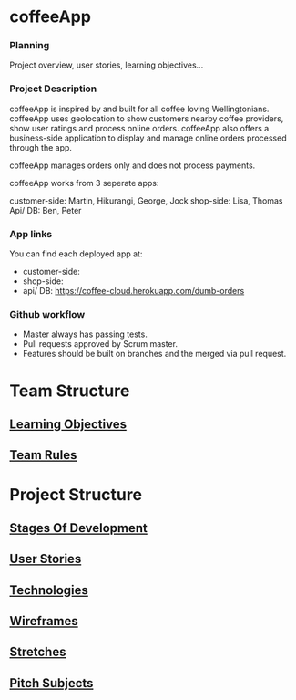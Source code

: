 # coffeeApp

### Planning

Project overview, user stories, learning objectives...

### Project Description

coffeeApp is inspired by and built for all coffee loving Wellingtonians. coffeeApp uses geolocation to show customers nearby coffee providers, show user ratings and process online orders. coffeeApp also offers a business-side application to display and manage online orders processed through the app.

coffeeApp manages orders only and does not process payments.

coffeeApp works from 3 seperate apps:

customer-side: Martin, Hikurangi, George, Jock
shop-side: Lisa, Thomas
Api/ DB: Ben, Peter

### App links

You can find each deployed app at:

* customer-side: 
* shop-side:
* api/ DB: https://coffee-cloud.herokuapp.com/dumb-orders

### Github workflow

* Master always has passing tests.
* Pull requests approved by Scrum master.
* Features should be built on branches and the merged via pull request.

# Team Structure

[Learning Objectives](learningObjectives.md)
---------------------

[Team Rules](teamRules.md)
------------

# Project Structure

[Stages Of Development](stagesOfDevelopment.md)
---------------------

[User Stories](userStories.md)
------------  

[Technologies](technologies.md)
---------------------

[Wireframes](wireframes.md)
------------

[Stretches](stretches.md)
-----------

[Pitch Subjects](pitchSubjects.md)
----------------
